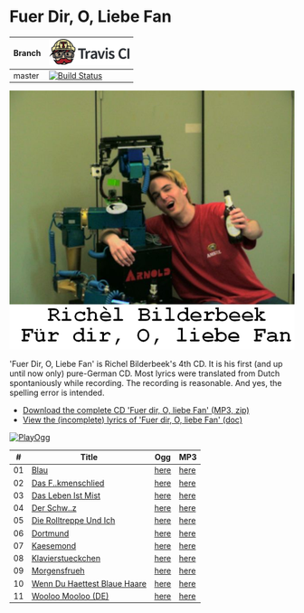 # Fuer Dir, O, Liebe Fan

Branch|[![Travis CI logo](TravisCI.png)](https://travis-ci.org)
---|---
master|[![Build Status](https://travis-ci.org/richelbilderbeek/FuerDirOLiebeFan.svg?branch=master)](https://travis-ci.org/richelbilderbeek/FuerDirOLiebeFan)

![View the 'Fuer dir, O, liebe Fan' CD front image](CD04_Coverart.png)

'Fuer Dir, O, Liebe Fan' is Richel Bilderbeek's 4th CD.
It is his first (and up until now only) pure-German CD. 
Most lyrics were translated from Dutch spontaniously
while recording. The recording is reasonable. 
And yes, the spelling error is intended.

 * [Download the complete CD 'Fuer dir, O, liebe Fan' (MP3, zip)](http://www.richelbilderbeek.nl/CD04_All.zip)
 * [View the (incomplete) lyrics of 'Fuer dir, O, liebe Fan' (doc)](FuerDirOliebeFan.doc)

[![PlayOgg](http://static.fsf.org/playogg/Play_ogg_80x15.png "I support PlayOgg!")](http://playogg.org)

#|Title|Ogg|MP3
---|---|---|---
01|[Blau](https://github.com/richelbilderbeek/music/blob/master/Blau.md)|[here](CD04_01Blau.ogg)|[here](CD04_01Blau.mp3)
02|[Das F..kmenschlied](https://github.com/richelbilderbeek/music/blob/master/DasFickmenschlied.md)|[here](CD04_02DasFickmenschlied.ogg)|[here](CD04_02DasFickmenschlied.mp3)
03|[Das Leben Ist Mist](https://github.com/richelbilderbeek/music/blob/master/DasLebenIstMist.md)|[here](CD04_03DasLebenIstMist.ogg)|[here](CD04_03DasLebenIstMist.mp3)
04|[Der Schw..z](https://github.com/richelbilderbeek/music/blob/master/DerSchwanz.md)|[here](CD04_04DerSchwanz.ogg)|[here](CD04_04DerSchwanz.mp3)
05|[Die Rolltreppe Und Ich](https://github.com/richelbilderbeek/music/blob/master/DieRolltreppeUndIch.md)|[here](CD04_05DieRolltreppeUndIch.ogg)|[here](CD04_05DieRolltreppeUndIch.mp3)
06|[Dortmund](https://github.com/richelbilderbeek/music/blob/master/Dortmund.md)|[here](CD04_06Dortmund.ogg)|[here](CD04_06Dortmund.mp3)
07|[Kaesemond](https://github.com/richelbilderbeek/music/blob/master/Kaesemond.md)|[here](CD04_07Kaesemond.ogg)|[here](CD04_07Kaesemond.mp3)
08|[Klavierstueckchen](https://github.com/richelbilderbeek/music/blob/master/Klavierstueckchen.md)|[here](CD04_08Klavierstueckchen.ogg)|[here](CD04_08Klavierstueckchen.mp3)
09|[Morgensfrueh](https://github.com/richelbilderbeek/music/blob/master/Morgensfrueh.md)|[here](CD04_09Morgensfrueh.ogg)|[here](CD04_09Morgensfrueh.mp3)
10|[Wenn Du Haettest Blaue Haare](https://github.com/richelbilderbeek/music/blob/master/WennDuHaettestBlaueHaare.md)|[here](CD04_10WennDuHaettestBlaueHaare.ogg)|[here](CD04_10WennDuHaettestBlaueHaare.mp3)
11|[Wooloo Mooloo (DE)](https://github.com/richelbilderbeek/music/blob/master/WoolooMoolooDe.md)|[here](CD04_11WoolooMoolooDe.ogg)|[here](CD04_11WoolooMoolooDe.mp3)
